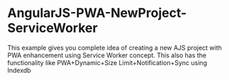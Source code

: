 # AngularJS-PWA-NewProject-ServiceWorker
This example gives you complete idea of creating a new AJS project with  PWA enhancement using Service Worker concept. This also has the functionality like PWA+Dynamic+Size Limit+Notification+Sync using Indexdb
